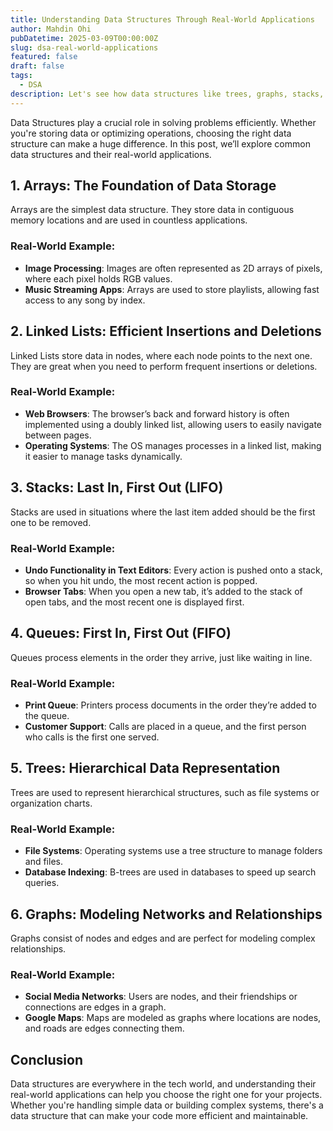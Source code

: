 ```yaml
---
title: Understanding Data Structures Through Real-World Applications
author: Mahdin Ohi
pubDatetime: 2025-03-09T00:00:00Z
slug: dsa-real-world-applications
featured: false
draft: false
tags:
  - DSA
description: Let's see how data structures like trees, graphs, stacks, and queues are used in real-world systems, such as social media networks or operating systems.
---
```


Data Structures play a crucial role in solving problems efficiently. Whether you're storing data or optimizing operations, choosing the right data structure can make a huge difference. In this post, we’ll explore common data structures and their real-world applications.

## 1. Arrays: The Foundation of Data Storage

Arrays are the simplest data structure. They store data in contiguous memory locations and are used in countless applications.

### Real-World Example:

- **Image Processing**: Images are often represented as 2D arrays of pixels, where each pixel holds RGB values.
- **Music Streaming Apps**: Arrays are used to store playlists, allowing fast access to any song by index.

## 2. Linked Lists: Efficient Insertions and Deletions

Linked Lists store data in nodes, where each node points to the next one. They are great when you need to perform frequent insertions or deletions.

### Real-World Example:

- **Web Browsers**: The browser’s back and forward history is often implemented using a doubly linked list, allowing users to easily navigate between pages.
- **Operating Systems**: The OS manages processes in a linked list, making it easier to manage tasks dynamically.

## 3. Stacks: Last In, First Out (LIFO)

Stacks are used in situations where the last item added should be the first one to be removed.

### Real-World Example:

- **Undo Functionality in Text Editors**: Every action is pushed onto a stack, so when you hit undo, the most recent action is popped.
- **Browser Tabs**: When you open a new tab, it’s added to the stack of open tabs, and the most recent one is displayed first.

## 4. Queues: First In, First Out (FIFO)

Queues process elements in the order they arrive, just like waiting in line.

### Real-World Example:

- **Print Queue**: Printers process documents in the order they’re added to the queue.
- **Customer Support**: Calls are placed in a queue, and the first person who calls is the first one served.

## 5. Trees: Hierarchical Data Representation

Trees are used to represent hierarchical structures, such as file systems or organization charts.

### Real-World Example:

- **File Systems**: Operating systems use a tree structure to manage folders and files.
- **Database Indexing**: B-trees are used in databases to speed up search queries.

## 6. Graphs: Modeling Networks and Relationships

Graphs consist of nodes and edges and are perfect for modeling complex relationships.

### Real-World Example:

- **Social Media Networks**: Users are nodes, and their friendships or connections are edges in a graph.
- **Google Maps**: Maps are modeled as graphs where locations are nodes, and roads are edges connecting them.

## Conclusion

Data structures are everywhere in the tech world, and understanding their real-world applications can help you choose the right one for your projects. Whether you're handling simple data or building complex systems, there's a data structure that can make your code more efficient and maintainable.
